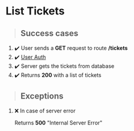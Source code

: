 # List Tickets

> ## Success cases

1. :heavy_check_mark: User sends a **GET** request to route **/tickets**
2. :heavy_check_mark: [User Auth](./user_auth.md)
3. :heavy_check_mark: Server gets the tickets from database
4. :heavy_check_mark: Returns **200** with a list of tickets

> ## Exceptions

1. :x: In case of server error

    Returns **500** "Internal Server Error"